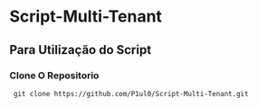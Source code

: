 # Script-Multi-Tenant

## Para Utilização do Script

### Clone O Repositorio
```
 git clone https://github.com/P1ul0/Script-Multi-Tenant.git
```
